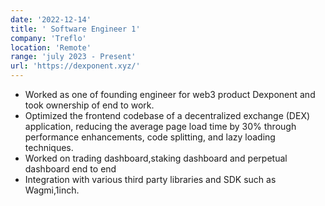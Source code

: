 ```yaml
---
date: '2022-12-14'
title: ' Software Engineer 1'
company: 'Treflo'
location: 'Remote'
range: 'july 2023 - Present'
url: 'https://dexponent.xyz/'
---
```


- Worked as one of founding engineer for web3 product Dexponent and took ownership of end to work.
- Optimized the frontend codebase of a decentralized exchange (DEX) application, reducing the average page load time by 30% through performance enhancements, code splitting, and lazy loading techniques.
- Worked on trading dashboard,staking dashboard and perpetual dashboard end to end  
- Integration with various third party libraries and SDK such as Wagmi,1inch.
